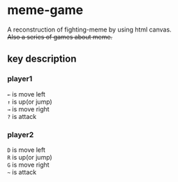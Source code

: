 # meme-game
A reconstruction of fighting-meme by using html canvas.  
~~Also a series of games about meme.~~  
## key description
### player1
`←` is move left  
`↑` is up(or jump)  
`→` is move right  
`?` is attack  
### player2
`D` is move left  
`R` is up(or jump)  
`G` is move right  
`~` is attack
